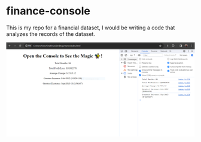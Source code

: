 # finance-console
This is my repo for a financial dataset, I would be writing a code that analyzes the records of the dataset. 

<img src="Solution Screenshot.PNG" width="600px">

